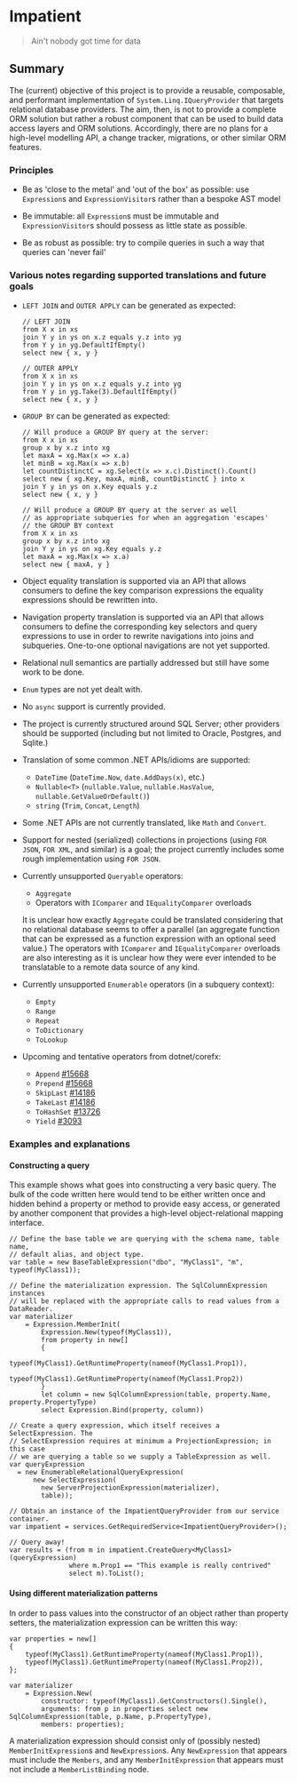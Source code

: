 # Impatient

> Ain't nobody got time for data

## Summary

The (current) objective of this project is to provide a reusable, composable, and 
performant implementation of `System.Linq.IQueryProvider` that targets 
relational database providers. The aim, then, is not to provide a complete
ORM solution but rather a robust component that can be used to build data
access layers and ORM solutions. Accordingly, there are no plans for a high-level
modelling API, a change tracker, migrations, or other similar ORM features.

### Principles

-  Be as 'close to the metal' and 'out of the box' as possible: use 
  `Expression`s and `ExpressionVisitor`s rather than a bespoke
   AST model

-  Be immutable: all `Expression`s must be immutable and `ExpressionVisitor`s
   should possess as little state as possible.

-  Be as robust as possible: try to compile queries in such a way 
   that queries can 'never fail' 

### Various notes regarding supported translations and future goals

-  `LEFT JOIN` and `OUTER APPLY` can be generated as expected:

    ```
	// LEFT JOIN
	from X x in xs
	join Y y in ys on x.z equals y.z into yg
	from Y y in yg.DefaultIfEmpty()
	select new { x, y }

	// OUTER APPLY
	from X x in xs
	join Y y in ys on x.z equals y.z into yg
	from Y y in yg.Take(3).DefaultIfEmpty()
	select new { x, y }
	```

-  `GROUP BY` can be generated as expected:

    ```
	// Will produce a GROUP BY query at the server:
	from X x in xs
	group x by x.z into xg
	let maxA = xg.Max(x => x.a)
	let minB = xg.Max(x => x.b)
	let countDistinctC = xg.Select(x => x.c).Distinct().Count()
	select new { xg.Key, maxA, minB, countDistinctC } into x
	join Y y in ys on x.Key equals y.z
	select new { x, y }

	// Will produce a GROUP BY query at the server as well
	// as appropriate subqueries for when an aggregation 'escapes'
	// the GROUP BY context
	from X x in xs
	group x by x.z into xg
	join Y y in ys on xg.Key equals y.z
	let maxA = xg.Max(x => x.a)
	select new { maxA, y }
	```

- Object equality translation is supported via an API that
  allows consumers to define the key comparison expressions 
  the equality expressions should be rewritten into.

- Navigation property translation is supported via an API that
  allows consumers to define the corresponding key selectors and 
  query expressions to use in order to rewrite navigations into joins
  and subqueries. One-to-one optional navigations are not yet supported.

- Relational null semantics are partially addressed but still have some work to be done.

- `Enum` types are not yet dealt with.

- No `async` support is currently provided.

- The project is currently structured around SQL Server; other providers
  should be supported (including but not limited to Oracle, Postgres, 
  and Sqlite.)

- Translation of some common .NET APIs/idioms are supported:

    - `DateTime` (`DateTime.Now`, `date.AddDays(x)`, etc.)
	- `Nullable<T>` (`nullable.Value`, `nullable.HasValue`, `nullable.GetValueOrDefault()`)
	- `string` (`Trim`, `Concat`, `Length`)

- Some .NET APIs are not currently translated, like `Math` and `Convert`.

- Support for nested (serialized) collections in projections 
  (using `FOR JSON`, `FOR XML`, and similar) is a goal; the project 
  currently includes some rough implementation using `FOR JSON`.

- Currently unsupported `Queryable` operators:

  - `Aggregate`
  - Operators with `IComparer` and `IEqualityComparer` overloads

  It is unclear how exactly `Aggregate` could be translated considering
  that no relational database seems to offer a parallel (an aggregate
  function that can be expressed as a function expression with an optional
  seed value.) The operators with `IComparer` and `IEqualityComparer` overloads
  are also interesting as it is unclear how they were ever intended to be
  translatable to a remote data source of any kind.

- Currently unsupported `Enumerable` operators (in a subquery context):

    - `Empty`
    - `Range`
    - `Repeat`
    - `ToDictionary`
    - `ToLookup`

- Upcoming and tentative operators from dotnet/corefx:
    
    - `Append` [#15668](https://github.com/dotnet/corefx/pull/15668)
    - `Prepend` [#15668](https://github.com/dotnet/corefx/pull/15668)
    - `SkipLast` [#14186](https://github.com/dotnet/corefx/pull/14186)
    - `TakeLast` [#14186](https://github.com/dotnet/corefx/pull/14186)
    - `ToHashSet` [#13726](https://github.com/dotnet/corefx/pull/13726)
    - `Yield` [#3093](https://github.com/dotnet/corefx/issues/3093)
  
### Examples and explanations

#### Constructing a query

This example shows what goes into constructing a very basic query.
The bulk of the code written here would tend to be either written once and
hidden behind a property or method to provide easy access, or generated 
by another component that provides a high-level object-relational mapping 
interface.

```
// Define the base table we are querying with the schema name, table name, 
// default alias, and object type.
var table = new BaseTableExpression("dbo", "MyClass1", "m", typeof(MyClass1));

// Define the materialization expression. The SqlColumnExpression instances
// will be replaced with the appropriate calls to read values from a DataReader.
var materializer
    = Expression.MemberInit(
        Expression.New(typeof(MyClass1)),
        from property in new[]
        {
            typeof(MyClass1).GetRuntimeProperty(nameof(MyClass1.Prop1)),
            typeof(MyClass1).GetRuntimeProperty(nameof(MyClass1.Prop2))
        }
        let column = new SqlColumnExpression(table, property.Name, property.PropertyType)
        select Expression.Bind(property, column))

// Create a query expression, which itself receives a SelectExpression. The
// SelectExpression requires at minimum a ProjectionExpression; in this case
// we are querying a table so we supply a TableExpression as well.
var queryExpression
  = new EnumerableRelationalQueryExpression(
      new SelectExpression(
        new ServerProjectionExpression(materializer),
        table));

// Obtain an instance of the ImpatientQueryProvider from our service container.
var impatient = services.GetRequiredService<ImpatientQueryProvider>();

// Query away!
var results = (from m in impatient.CreateQuery<MyClass1>(queryExpression)
               where m.Prop1 == "This example is really contrived"
               select m).ToList();
```

#### Using different materialization patterns

In order to pass values into the constructor of an object rather than
property setters, the materialization expression can be written this way:

```
var properties = new[]
{
    typeof(MyClass1).GetRuntimeProperty(nameof(MyClass1.Prop1)),
    typeof(MyClass1).GetRuntimeProperty(nameof(MyClass1.Prop2)),
};

var materializer
    = Expression.New(
        constructor: typeof(MyClass1).GetConstructors().Single(),
        arguments: from p in properties select new SqlColumnExpression(table, p.Name, p.PropertyType),
        members: properties);
```

A materialization expression should consist only of (possibly nested) 
`MemberInitExpression`s and `NewExpression`s. Any `NewExpression` that 
appears must include the `Members`, and any `MemberInitExpression` that 
appears must not include a `MemberListBinding` node.